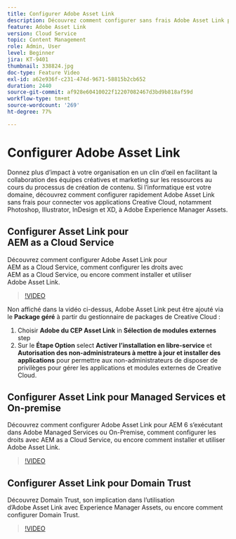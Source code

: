```yaml
---
title: Configurer Adobe Asset Link
description: Découvrez comment configurer sans frais Adobe Asset Link pour connecter vos applications Creative Cloud, notamment Photoshop, Illustrator, InDesign et XD, à Adobe Experience Manager Assets.
feature: Adobe Asset Link
version: Cloud Service
topic: Content Management
role: Admin, User
level: Beginner
jira: KT-9401
thumbnail: 338824.jpg
doc-type: Feature Video
exl-id: a62e936f-c231-474d-9671-58815b2cb652
duration: 2440
source-git-commit: af928e60410022f12207082467d3bd9b818af59d
workflow-type: tm+mt
source-wordcount: '269'
ht-degree: 77%

---
```


# Configurer Adobe Asset Link

Donnez plus d’impact à votre organisation en un clin d’œil en facilitant la collaboration des équipes créatives et marketing sur les ressources au cours du processus de création de contenu. Si l’informatique est votre domaine, découvrez comment configurer rapidement Adobe Asset Link sans frais pour connecter vos applications Creative Cloud, notamment Photoshop, Illustrator, InDesign et XD, à Adobe Experience Manager Assets.

## Configurer Asset Link pour AEM as a Cloud Service

Découvrez comment configurer Adobe Asset Link pour AEM as a Cloud Service, comment configurer les droits avec AEM as a Cloud Service, ou encore comment installer et utiliser Adobe Asset Link.

>[!VIDEO](https://video.tv.adobe.com/v/338824?quality=12&learn=on)

Non affiché dans la vidéo ci-dessus, Adobe Asset Link peut être ajouté via le __Package géré__ à partir du gestionnaire de packages de Creative Cloud :

1. Choisir __Adobe du CEP Asset Link__ in __Sélection de modules externes__ step
2. Sur le __Étape Option__ select __Activer l’installation en libre-service__ et __Autorisation des non-administrateurs à mettre à jour et installer des applications__ pour permettre aux non-administrateurs de disposer de privilèges pour gérer les applications et modules externes de Creative Cloud.

## Configurer Asset Link pour Managed Services et On-premise

Découvrez comment configurer Adobe Asset Link pour AEM 6 s’exécutant dans Adobe Managed Services ou On-Premise, comment configurer les droits avec AEM as a Cloud Service, ou encore comment installer et utiliser Adobe Asset Link.

>[!VIDEO](https://video.tv.adobe.com/v/338823?quality=12&learn=on)


## Configurer Asset Link pour Domain Trust

Découvrez Domain Trust, son implication dans l’utilisation d’Adobe Asset Link avec Experience Manager Assets, ou encore comment configurer Domain Trust.

>[!VIDEO](https://video.tv.adobe.com/v/338825?quality=12&learn=on)
